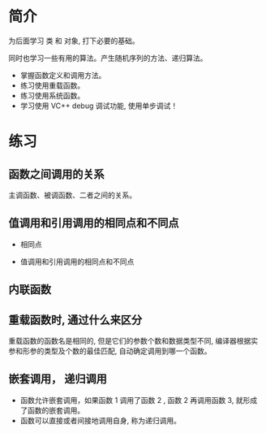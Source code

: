 # 简介
为后面学习 类 和 对象, 打下必要的基础。

同时也学习一些有用的算法。产生随机序列的方法、递归算法。

* 掌握函数定义和调用方法。
* 练习使用重载函数。
* 练习使用系统函数。
* 学习使用 VC++ debug 调试功能, 使用单步调试！

# 练习

## 函数之间调用的关系
主调函数、被调函数、二者之间的关系。

## 值调用和引用调用的相同点和不同点

* 相同点

* 值调用和引用调用的相同点和不同点
## 内联函数

## 重载函数时, 通过什么来区分
重载函数的函数名是相同的, 但是它们的参数个数和数据类型不同, 编译器根据实参和形参的类型及个数的最佳匹配, 自动确定调用到哪一个函数。

## 嵌套调用， 递归调用

* 函数允许嵌套调用，如果函数 1 调用了函数 2 , 函数 2 再调用函数 3, 就形成了函数的嵌套调用。
* 函数可以直接或者间接地调用自身, 称为递归调用。
